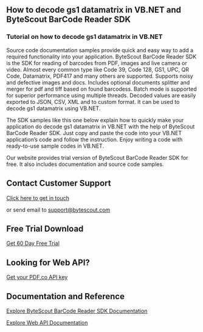 ## How to decode gs1 datamatrix in VB.NET and ByteScout BarCode Reader SDK

### Tutorial on how to decode gs1 datamatrix in VB.NET

Source code documentation samples provide quick and easy way to add a required functionality into your application. ByteScout BarCode Reader SDK is the SDK for reading of barcodes from PDF, images and live camera or video. Almost every common type like Code 39, Code 128, GS1, UPC, QR Code, Datamatrix, PDF417 and many others are supported. Supports noisy and defective images and docs. Includes optional documents splitter and merger for pdf and tiff based on found barcodess. Batch mode is supported for superior performance using multiple threads. Decoded values are easily exported to JSON, CSV, XML and to custom format. It can be used to decode gs1 datamatrix using VB.NET.

The SDK samples like this one below explain how to quickly make your application do decode gs1 datamatrix in VB.NET with the help of ByteScout BarCode Reader SDK. Just copy and paste the code into your VB.NET application’s code and follow the instruction. Enjoy writing a code with ready-to-use sample codes in VB.NET.

Our website provides trial version of ByteScout BarCode Reader SDK for free. It also includes documentation and source code samples.

## Contact Customer Support

[Click here to get in touch](https://bytescout.zendesk.com/hc/en-us/requests/new?subject=ByteScout%20BarCode%20Reader%20SDK%20Question)

or send email to [support@bytescout.com](mailto:support@bytescout.com?subject=ByteScout%20BarCode%20Reader%20SDK%20Question) 

## Free Trial Download

[Get 60 Day Free Trial](https://bytescout.com/download/web-installer?utm_source=github-readme)

## Looking for Web API? 

[Get your PDF.co API key](https://pdf.co/documentation/api?utm_source=github-readme)

## Documentation and Reference

[Explore ByteScout BarCode Reader SDK Documentation](https://bytescout.com/documentation/index.html?utm_source=github-readme)

[Explore Web API Documentation](https://pdf.co/documentation/api?utm_source=github-readme)